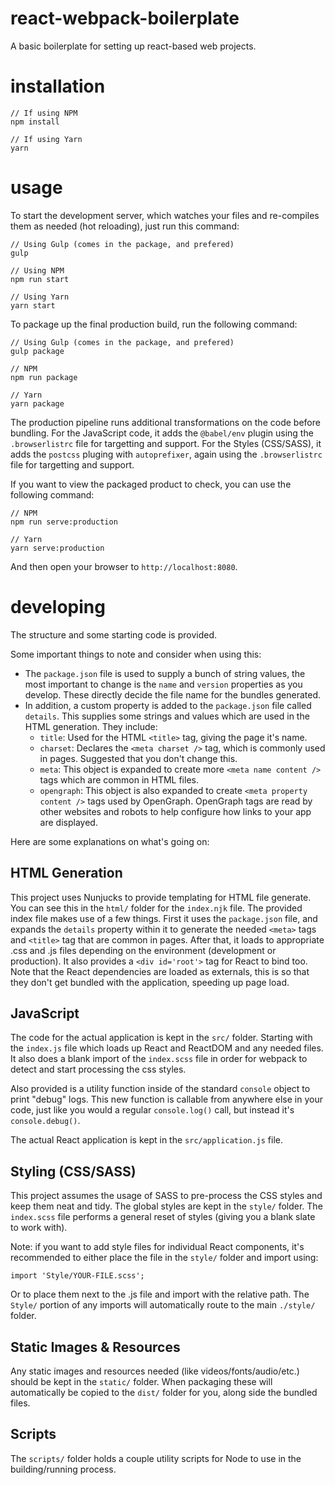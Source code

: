 # react-webpack-boilerplate
A basic boilerplate for setting up react-based web projects.

# installation
```
// If using NPM
npm install

// If using Yarn
yarn
```

# usage
To start the development server, which watches your files and re-compiles them as needed (hot reloading), just run this command:
```
// Using Gulp (comes in the package, and prefered)
gulp

// Using NPM
npm run start

// Using Yarn
yarn start
```

To package up the final production build, run the following command:
```
// Using Gulp (comes in the package, and prefered)
gulp package

// NPM
npm run package

// Yarn
yarn package
```
The production pipeline runs additional transformations on the code before bundling.
For the JavaScript code, it adds the `@babel/env` plugin using the `.browserlistrc` file for targetting and support.
For the Styles (CSS/SASS), it adds the `postcss` pluging with `autoprefixer`, again using the `.browserlistrc` file for targetting and support.

If you want to view the packaged product to check, you can use the following command:
```
// NPM
npm run serve:production

// Yarn
yarn serve:production
```
And then open your browser to `http://localhost:8080`.

# developing
The structure and some starting code is provided. 

Some important things to note and consider when using this:
- The `package.json` file is used to supply a bunch of string values, the most important to change is the `name` and `version` properties as you develop. These directly decide the file name for the bundles generated.
- In addition, a custom property is added to the `package.json` file called `details`. This supplies some strings and values which are used in the HTML generation. They include:
    + `title`: Used for the HTML `<title>` tag, giving the page it's name.
    + `charset`: Declares the `<meta charset />` tag, which is commonly used in pages. Suggested that you don't change this.
    + `meta`: This object is expanded to create more `<meta name content />` tags which are common in HTML files.
    + `opengraph`: This object is also expanded to create `<meta property content />` tags used by OpenGraph. OpenGraph tags are read by other websites and robots to help configure how links to your app are displayed.

Here are some explanations on what's going on:

## HTML Generation
This project uses Nunjucks to provide templating for HTML file generate. You can see this in the `html/` folder for the `index.njk` file.
The provided index file makes use of a few things. First it uses the `package.json` file, and expands the `details` property within it to generate the needed `<meta>` tags and `<title>` tag that are common in pages.
After that, it loads to appropriate .css and .js files depending on the environment (development or production).
It also provides a `<div id='root'>` tag for React to bind too.
Note that the React dependencies are loaded as externals, this is so that they don't get bundled with the application, speeding up page load.

## JavaScript
The code for the actual application is kept in the `src/` folder. Starting with the `index.js` file which loads up React and ReactDOM and any needed files. It also does a blank import of the `index.scss` file in order for webpack to detect and start processing the css styles. 

Also provided is a utility function inside of the standard `console` object to print "debug" logs. This new function is callable from anywhere else in your code, just like you would a regular `console.log()` call, but instead it's `console.debug()`.

The actual React application is kept in the `src/application.js` file.

## Styling (CSS/SASS)
This project assumes the usage of SASS to pre-process the CSS styles and keep them neat and tidy. The global styles are kept in the `style/` folder. The `index.scss` file performs a general reset of styles (giving you a blank slate to work with).

Note: if you want to add style files for individual React components, it's recommended to either place the file in the `style/` folder and import using:
```
import 'Style/YOUR-FILE.scss';
```
Or to place them next to the .js file and import with the relative path. The `Style/` portion of any imports will automatically route to the main `./style/` folder.

## Static Images & Resources
Any static images and resources needed (like videos/fonts/audio/etc.) should be kept in the `static/` folder. When packaging these will automatically be copied to the `dist/` folder for you, along side the bundled files.

## Scripts
The `scripts/` folder holds a couple utility scripts for Node to use in the building/running process.
